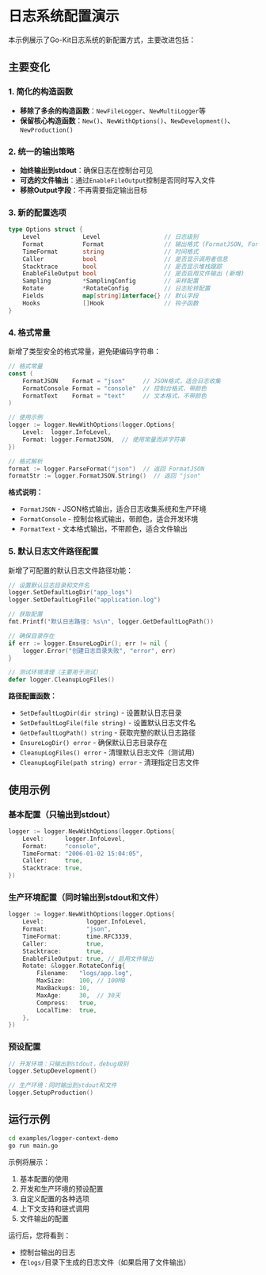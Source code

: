 # 日志系统配置演示

本示例展示了Go-Kit日志系统的新配置方式，主要改进包括：

## 主要变化

### 1. 简化的构造函数
- **移除了多余的构造函数**：`NewFileLogger`、`NewMultiLogger`等
- **保留核心构造函数**：`New()`、`NewWithOptions()`、`NewDevelopment()`、`NewProduction()`

### 2. 统一的输出策略
- **始终输出到stdout**：确保日志在控制台可见
- **可选的文件输出**：通过`EnableFileOutput`控制是否同时写入文件
- **移除Output字段**：不再需要指定输出目标

### 3. 新的配置选项

```go
type Options struct {
    Level            Level                  // 日志级别
    Format           Format                 // 输出格式 (FormatJSON, FormatConsole, FormatText)
    TimeFormat       string                 // 时间格式
    Caller           bool                   // 是否显示调用者信息
    Stacktrace       bool                   // 是否显示堆栈跟踪
    EnableFileOutput bool                   // 是否启用文件输出 (新增)
    Sampling         *SamplingConfig        // 采样配置
    Rotate           *RotateConfig          // 日志轮转配置
    Fields           map[string]interface{} // 默认字段
    Hooks            []Hook                 // 钩子函数
}
```

### 4. 格式常量

新增了类型安全的格式常量，避免硬编码字符串：

```go
// 格式常量
const (
    FormatJSON    Format = "json"     // JSON格式，适合日志收集
    FormatConsole Format = "console"  // 控制台格式，带颜色
    FormatText    Format = "text"     // 文本格式，不带颜色
)

// 使用示例
logger := logger.NewWithOptions(logger.Options{
    Level:  logger.InfoLevel,
    Format: logger.FormatJSON,  // 使用常量而非字符串
})

// 格式解析
format := logger.ParseFormat("json")  // 返回 FormatJSON
formatStr := logger.FormatJSON.String()  // 返回 "json"
```

**格式说明：**
- `FormatJSON` - JSON格式输出，适合日志收集系统和生产环境
- `FormatConsole` - 控制台格式输出，带颜色，适合开发环境
- `FormatText` - 文本格式输出，不带颜色，适合文件输出

### 5. 默认日志文件路径配置

新增了可配置的默认日志文件路径功能：

```go
// 设置默认日志目录和文件名
logger.SetDefaultLogDir("app_logs")
logger.SetDefaultLogFile("application.log")

// 获取配置
fmt.Printf("默认日志路径: %s\n", logger.GetDefaultLogPath())

// 确保目录存在
if err := logger.EnsureLogDir(); err != nil {
    logger.Error("创建日志目录失败", "error", err)
}

// 测试环境清理（主要用于测试）
defer logger.CleanupLogFiles()
```

**路径配置函数：**
- `SetDefaultLogDir(dir string)` - 设置默认日志目录
- `SetDefaultLogFile(file string)` - 设置默认日志文件名
- `GetDefaultLogPath() string` - 获取完整的默认日志路径
- `EnsureLogDir() error` - 确保默认日志目录存在
- `CleanupLogFiles() error` - 清理默认日志文件（测试用）
- `CleanupLogFile(path string) error` - 清理指定日志文件

## 使用示例

### 基本配置（只输出到stdout）
```go
logger := logger.NewWithOptions(logger.Options{
    Level:      logger.InfoLevel,
    Format:     "console",
    TimeFormat: "2006-01-02 15:04:05",
    Caller:     true,
    Stacktrace: true,
})
```

### 生产环境配置（同时输出到stdout和文件）
```go
logger := logger.NewWithOptions(logger.Options{
    Level:            logger.InfoLevel,
    Format:           "json",
    TimeFormat:       time.RFC3339,
    Caller:           true,
    Stacktrace:       true,
    EnableFileOutput: true, // 启用文件输出
    Rotate: &logger.RotateConfig{
        Filename:   "logs/app.log",
        MaxSize:    100, // 100MB
        MaxBackups: 10,
        MaxAge:     30,  // 30天
        Compress:   true,
        LocalTime:  true,
    },
})
```

### 预设配置
```go
// 开发环境：只输出到stdout，debug级别
logger.SetupDevelopment()

// 生产环境：同时输出到stdout和文件
logger.SetupProduction()
```

## 运行示例

```bash
cd examples/logger-context-demo
go run main.go
```

示例将展示：
1. 基本配置的使用
2. 开发和生产环境的预设配置
3. 自定义配置的各种选项
4. 上下文支持和链式调用
5. 文件输出的配置

运行后，您将看到：
- 控制台输出的日志
- 在`logs/`目录下生成的日志文件（如果启用了文件输出） 